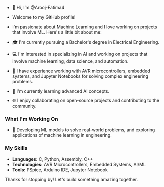 - 👋 Hi, I’m @Arooj-Fatima4
- Welcome to my GitHub profile!
- I'm passionate about Machine Learning and I love working on projects that involve ML. Here's a little bit about me:

- 🎓 I'm currently pursuing a Bachelor's degree in Electrical Engineering.
- 💻 I'm interested in specializing in AI and working on projects that involve machine learning, data science, and automation.
- 🔧 I have experience working with AVR microcontrollers, embedded systems, and Jupyter Notebooks for solving complex engineering problems.
- 🌱 I'm currently learning advanced AI concepts.
- 🌐 I enjoy collaborating on open-source projects and contributing to the community.

### What I'm Working On
- 🤖 Developing ML models to solve real-world problems, and exploring applications of machine learning in engineering.

### My Skills
- **Languages:** C, Python, Assembly, C++
- **Technologies:** AVR Microcontrollers, Embedded Systems, AI/ML
- **Tools:** PSpice, Arduino IDE, Jupyter Notebook
  
Thanks for stopping by! Let's build something amazing together.
